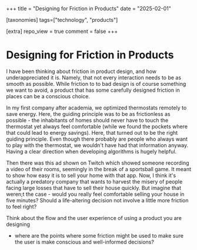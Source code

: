 +++
title = "Designing for Friction in Products"
date = "2025-02-01"

[taxonomies]
tags=["technology", "products"]

[extra]
repo_view = true
comment = false
+++

# Designing for Friction in Products

I have been thinking about friction in product design, and how underappreciated
it is. Namely, that not every
interaction needs to be as smooth as possible. While friction to to bad design
is of course something we want to avoid, a product that has some carefully
designed friction in places can be a conscious choice.

In my first company after academia, we optimized thermostats remotely to save energy.
Here, the guiding principle was to be as frictionless as possible - the inhabitants
of homes should never have to touch the thermostat yet always feel comfortable
(while we found the pockets where that could lead to energy savings). 
Here, that turned out to be the right guiding principle. Even though there
probably are people who always want to play with the thermostat, we wouldn't
have had that information anyway. Having a clear direction when developing
algorithms is hugely helpful.

Then there was this ad shown on Twitch which showed someone recording a video of 
their rooms, seemingly in the break of a sportsball game. It meant to show 
how easy it is to sell your home with that app. Now, I think it's actually
a predatory company that wants to harvest the misery of people facing
large losses that have to sell their house quickly. But imagine that 
weren;t the case - would you really feel comfortable selling your house in five
minutes? Should a life-altering decision not involve a little more friction
to feel right?

Think about the flow and the user experience of using a product you are designing
- where are the points where some friction might be used to make sure
the user is make conscious and well-informed decisions?